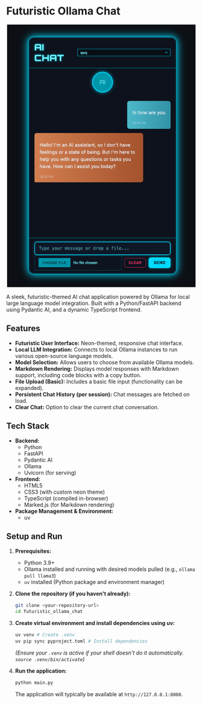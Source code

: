 # Futuristic Ollama Chat

<p align="center">
  <img src="./ui.png" alt="Futuristic Ollama Chat UI" width="500"/>
</p>

A sleek, futuristic-themed AI chat application powered by Ollama for local large language model integration. Built with a Python/FastAPI backend using Pydantic AI, and a dynamic TypeScript frontend.

## Features

*   **Futuristic User Interface:** Neon-themed, responsive chat interface.
*   **Local LLM Integration:** Connects to local Ollama instances to run various open-source language models.
*   **Model Selection:** Allows users to choose from available Ollama models.
*   **Markdown Rendering:** Displays model responses with Markdown support, including code blocks with a copy button.
*   **File Upload (Basic):** Includes a basic file input (functionality can be expanded).
*   **Persistent Chat History (per session):** Chat messages are fetched on load.
*   **Clear Chat:** Option to clear the current chat conversation.

## Tech Stack

*   **Backend:**
    *   Python
    *   FastAPI
    *   Pydantic AI
    *   Ollama
    *   Uvicorn (for serving)
*   **Frontend:**
    *   HTML5
    *   CSS3 (with custom neon theme)
    *   TypeScript (compiled in-browser)
    *   Marked.js (for Markdown rendering)
*   **Package Management & Environment:**
    *   uv

## Setup and Run

1.  **Prerequisites:**
    *   Python 3.9+
    *   Ollama installed and running with desired models pulled (e.g., `ollama pull llama3`)
    *   `uv` installed (Python package and environment manager)

2.  **Clone the repository (if you haven't already):**
    ```bash
    git clone <your-repository-url>
    cd futuristic_ollama_chat 
    ```

3.  **Create virtual environment and install dependencies using uv:**
    ```bash
    uv venv # Create .venv
    uv pip sync pyproject.toml # Install dependencies
    ```
    *(Ensure your `.venv` is active if your shell doesn't do it automatically. `source .venv/bin/activate`)*

4.  **Run the application:**
    ```bash
    python main.py
    ```
    The application will typically be available at `http://127.0.0.1:8000`.
